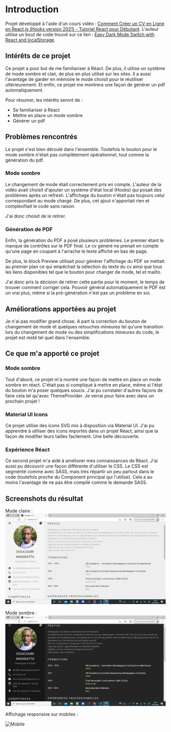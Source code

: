 # Introduction

Projet développé à l'aide d'un cours vidéo : [Comment Créer un CV en Ligne en React.js (Hooks version 2021) - Tutoriel React pour Débutant](https://www.youtube.com/watch?v=V6VdW5J2juE). L'auteur utilise un bout de code trouvé sur ce lien : [Easy Dark Mode Switch with React and localStorage](https://aleksandarpopovic.com/Easy-Dark-Mode-Switch-with-React-and-localStorage/).

## Intérêts de ce projet

Ce projet a pour but de me familiariser à Réact. De plus, il utilise un système de mode sombre et clair, de plus en plus utilisé sur les sites. Il a aussi l'avantage de garder en mémoire le mode choisit pour le réutiliser ultérieurement. Et enfin, ce projet me montrera une façon de générer un pdf automatiquement.

Pour résumer, les intérêts seront de :
- Se familiariser à Réact
- Mettre en place un mode sombre
- Générer un pdf

## Problèmes rencontrés 

Le projet s'est bien déroulé dans l'ensemble. Toutefois le bouton pour le mode sombre n'était pas complètement opérationnel, tout comme la génération du pdf.

### Mode sombre

Le changement de mode était correctement pris en compte. L'auteur de la vidéo avait choisit d'ajouter un système d'état local (Hooks) qui posait des problèmes après un refresh. L'affichage du bouton n'était pas toujours celui correspondant au mode chargé. De plus, cet ajout n'apportait rien et complexifiait le code sans raison.

J'ai donc choisit de le retirer.

### Génération de PDF

Enfin, la génération du PDF a posé plusieurs problèmes. Le premier étant le manque de contrôles sur le PDF final. Le cv généré ne prenait en compte qu'une page en coupant à l'arrache le texte affiché en bas de page.

De plus, le block Preview utilisait pour générer l'affichage du PDF se mettait au premier plan ce qui empêchait la sélection du texte du cv ainsi que tous les liens disponibles tel que le bouton pour changer de mode, tel et mailto.

J'ai donc pris la décision de retirer cette partie pour le moment, le temps de trouver comment corriger cela. Pouvoir général automatiquement le PDF est un vrai plus, même si la pré-génération n'est pas un problème en soi.

## Améliorations apportées au projet

Je n'ai pas modifier grand chose. A part la correction du bouton de changement de mode et quelques retouches mineures tel qu'une transition lors du changement de mode ou des simplifications mineures du code, le projet est resté tel quel dans l'ensemble.

## Ce que m'a apporté ce projet

### Mode sombre

Tout d'abord, ce projet m'a montré une façon de mettre en place un mode sombre en réact. C'était pas si compliqué à mettre en place, même si l'état du bouton m'a poser quelques soucis. J'ai pu constater d'autres façons de faire cela tel qu'avec ThemeProvider. Je verrai pour faire avec dans un prochain projet !

### Material UI Icons

Ce projet utilise des icons SVG mis à disposition via Material UI. J'ai pu apprendre à utiliser des icons importés dans un projet Réact, ainsi que la façon de modifier leurs tailles facilement. Une belle découverte.

### Expérience Réact

Ce second projet m'a aidé à améliorer mes connaissances de Réact. J'ai aussi pu découvrir une façon différente d'utiliser le CSS. Le CSS est segmenté comme avec SASS, mais très répartir un peu partout dans le code (toutefois proche du Component principal qui l'utilise). Cela a au moins l'avantage de ne pas être compilé comme le demande SASS.

## Screenshots du résultat

Mode claire :
![Mode clair](screenshots/mode_clair.png)

Mode sombre :
![Mode sombre](screenshots/mode_sombre.png)

Affichage responsive sur mobiles :

![Mobile](screenshots/mobile.png)